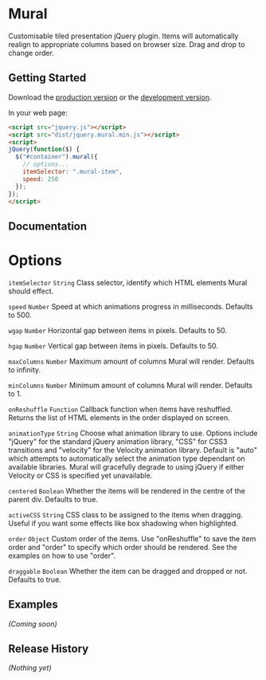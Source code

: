 # Mural

Customisable tiled presentation jQuery plugin. Items will automatically realign to appropriate columns based on browser size. Drag and drop to change order.

## Getting Started

Download the [production version][min] or the [development version][max].

[min]: https://raw.github.com/PaulAsjes/mural/master/dist/jquery.mural.min.js
[max]: https://raw.github.com/PaulAsjes/mural/master/dist/jquery.mural.js

In your web page:

```html
<script src="jquery.js"></script>
<script src="dist/jquery.mural.min.js"></script>
<script>
jQuery(function($) {
  $("#container").mural({
  	// options...
  	itemSelector: ".mural-item",
  	speed: 250
  });
});
</script>
```

## Documentation

# Options
`itemSelector` `String` Class selector, identify which HTML elements Mural should effect.

`speed` `Number` Speed at which animations progress in milliseconds. Defaults to 500.

`wgap` `Number` Horizontal gap between items in pixels. Defaults to 50.

`hgap` `Number` Vertical gap between items in pixels. Defaults to 50.

`maxColumns` `Number` Maximum amount of columns Mural will render. Defaults to infinity.

`minColumns` `Number` Minimum amount of columns Mural will render. Defaults to 1.

`onReshuffle` `Function` Callback function when items have reshuffled. Returns the list of HTML elements in the order displayed on screen.

`animationType` `String` Choose what animation library to use. Options include "jQuery" for the standard jQuery animation library, "CSS" for CSS3 transitions and "velocity" for the Velocity animation library. Default is "auto" which attempts to automatically select the animation type dependant on available libraries. Mural will gracefully degrade to using jQuery if either Velocity or CSS is specified yet unavailable.

`centered` `Boolean` Whether the items will be rendered in the centre of the parent div. Defaults to true.

`activeCSS` `String` CSS class to be assigned to the items when dragging. Useful if you want some effects like box shadowing when highlighted.

`order` `Object` Custom order of the items. Use "onReshuffle" to save the item order and "order" to specify which order should be rendered. See the examples on how to use "order".

`draggable` `Boolean` Whether the item can be dragged and dropped or not. Defaults to true.

## Examples
_(Coming soon)_

## Release History
_(Nothing yet)_
